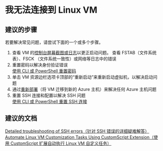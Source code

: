 <properties 
    pageTitle="我无法连接到 Linux VM" 
    description="我无法连接到 Linux VM" 
    service="microsoft.compute"
    resource="virtualmachines"
    authors="kasparks"
    displayOrder="2"
    selfHelpType="resource"
    supportTopicIds=""
    resourceTags="linux"    
    productPesIds=""
    cloudEnvironments="public" 
/>
    
# 我无法连接到 Linux VM
 
## **建议的步骤**
 若要解决常见问题，请尝试下面的一个或多个步骤。
 
 1. 查看 VM 的[控制台屏幕截图或日志](data-blade:Microsoft_Azure_Compute.VirtualMachineSerialConsoleLogBlade)以更正启动问题。 查看 FSTAB（文件系统表）、FSCK （文件系统一致性）或网络等日志中的错误
 2. 重置密码以解决身份验证错误 <br>
 [使用 CLI 或 PowerShell 重置密码](http://aka.ms/resetarmpass)
 3. 单击 VM 资源边栏选项卡顶部的“重新启动”来重新启动虚拟机，以解决启动问题
 4. 通过[重新部署](data-blade:Microsoft_Azure_Compute.VirtualMachineRedeploy)（将 VM 迁移到新的 Azure 主机）来解决任何 Azure 主机问题
 5. 重置 SSH 连接和配置以解决 SSH 问题 <br>
 [使用 CLI 或 PowerShell 重置 SSH 连接](http://aka.ms/resetarmssh)
 
## **建议的文档**
[Detailed troubleshooting of SSH errors（针对 SSH 错误的详细疑难解答）](https://azure.microsoft.com/documentation/articles/virtual-machines-troubleshoot-ssh-connections/#detailed-troubleshooting-of-ssh-errors) <br>
[Automate Linux VM Customization Tasks Using CustomScript Extension（使用 CustomScript 扩展自动执行 Linux VM 自定义任务）](https://azure.microsoft.com/blog/automate-linux-vm-customization-tasks-using-customscript-extension/)

<!--HONumber=Jun16_HO1-->


